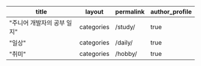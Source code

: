 | title                       | layout     | permalink | author_profile |
| --------------------------- | ---------- | --------- | -------------- |
| "주니어 개발자의 공부 일지" | categories | /study/   | true           |
| "일상"                      | categories | /daily/   | true           |
| "취미"                      | categories | /hobby/   | true           |

